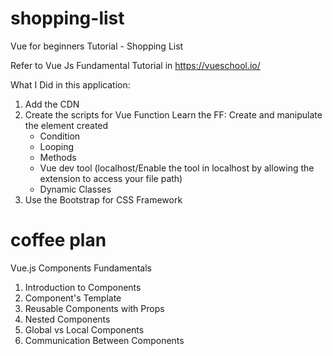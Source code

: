 # shopping-list
Vue for beginners Tutorial - Shopping List

Refer to Vue Js Fundamental Tutorial in https://vueschool.io/

What I Did in this application:
1. Add the CDN
2. Create the scripts for Vue Function
      Learn the FF: Create and manipulate the element created
      - Condition
      - Looping
      - Methods
      - Vue dev tool (localhost/Enable the tool in localhost by allowing the extension to access your file path)
      - Dynamic Classes
3. Use the Bootstrap for CSS Framework



# coffee plan
 Vue.js Components Fundamentals
 1. Introduction to Components
 2. Component's Template
 3. Reusable Components with Props
 4. Nested Components
 5. Global vs Local Components
 6. Communication Between Components
